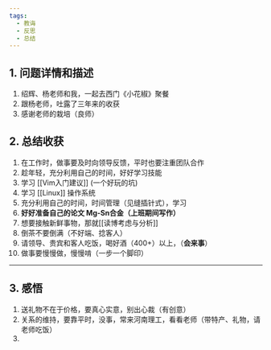 ```yaml
---
tags:
  - 教诲
  - 反思
  - 总结
---
```


## 1. 问题详情和描述 
1. 绍辉、杨老师和我，一起去西门《小花椒》聚餐
2. 跟杨老师，吐露了三年来的收获
3. 感谢老师的栽培（良师）

## 2. 总结收获 
1. 在工作时，做事要及时向领导反馈，平时也要注重团队合作
2. 趁年轻，充分利用自己的时间，好好学习技能
3. 学习 [[Vim入门建议]] (一个好玩的坑)
4. 学习 [[Linux]] 操作系统
5. 充分利用自己的时间，时间管理（见缝插针式），学习
6. **好好准备自己的论文 Mg-Sn合金（上班期间写作）**
7. 想要接触新鲜事物，那就[[读博考虑与分析]]
8. 倒茶不要倒满（不好端、捻客人）
9. 请领导、贵宾和客人吃饭，喝好酒（400+）以上，（**会来事**）
10. 做事要慢慢做，慢慢啃（一步一个脚印）
---
## 3. 感悟 
1. 送礼物不在于价格，要真心实意，别出心裁（有创意）
2. 关系的维持，要靠平时，没事，常来河南理工，看看老师（带特产、礼物，请老师吃饭）
3. 


